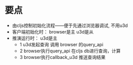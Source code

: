 # 要点
- 由cljs控制初始化流程——便于先通过浏览器调试, 不用u3d
- 客户端初始化时： browser是主  u3d是从
- 推演运行时： u3d是主 
  - 1 u3d发起查询 调用 browser 的query_api
  - 2 browser执行query_api 在cljs db进行查询，计算
  - 3 browser执行callback_u3d 推送查询结果